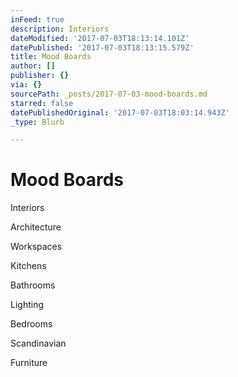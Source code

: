 ```yaml
---
inFeed: true
description: Interiors
dateModified: '2017-07-03T18:13:14.101Z'
datePublished: '2017-07-03T18:13:15.579Z'
title: Mood Boards
author: []
publisher: {}
via: {}
sourcePath: _posts/2017-07-03-mood-boards.md
starred: false
datePublishedOriginal: '2017-07-03T18:03:14.943Z'
_type: Blurb

---
```

# Mood Boards

Interiors

Architecture

Workspaces

Kitchens

Bathrooms

Lighting

Bedrooms

Scandinavian

Furniture